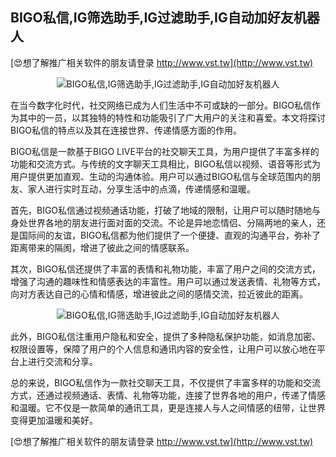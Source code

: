 ## **BIGO私信,IG筛选助手,IG过滤助手,IG自动加好友机器人**

[😍想了解推广相关软件的朋友请登录 http://www.vst.tw](http://www.vst.tw)

 <center><img src="https://vst.tw/MP4/tuiguang/png/7.png" alt="BIGO私信,IG筛选助手,IG过滤助手,IG自动加好友机器人"></center>

在当今数字化时代，社交网络已成为人们生活中不可或缺的一部分。BIGO私信作为其中的一员，以其独特的特性和功能吸引了广大用户的关注和喜爱。本文将探讨BIGO私信的特点以及其在连接世界、传递情感方面的作用。

BIGO私信是一款基于BIGO LIVE平台的社交聊天工具，为用户提供了丰富多样的功能和交流方式。与传统的文字聊天工具相比，BIGO私信以视频、语音等形式为用户提供更加直观、生动的沟通体验。用户可以通过BIGO私信与全球范围内的朋友、家人进行实时互动，分享生活中的点滴，传递情感和温暖。

首先，BIGO私信通过视频通话功能，打破了地域的限制，让用户可以随时随地与身处世界各地的朋友进行面对面的交流。不论是异地恋情侣、分隔两地的亲人，还是国际间的友谊，BIGO私信都为他们提供了一个便捷、直观的沟通平台，弥补了距离带来的隔阂，增进了彼此之间的情感联系。

其次，BIGO私信还提供了丰富的表情和礼物功能，丰富了用户之间的交流方式，增强了沟通的趣味性和情感表达的丰富性。用户可以通过发送表情、礼物等方式，向对方表达自己的心情和情感，增进彼此之间的感情交流，拉近彼此的距离。

 <center><img src="https://vst.tw/MP4/tuiguang/png/1.png" alt="BIGO私信,IG筛选助手,IG过滤助手,IG自动加好友机器人"></center>

此外，BIGO私信注重用户隐私和安全，提供了多种隐私保护功能，如消息加密、权限设置等，保障了用户的个人信息和通讯内容的安全性，让用户可以放心地在平台上进行交流和分享。

总的来说，BIGO私信作为一款社交聊天工具，不仅提供了丰富多样的功能和交流方式，还通过视频通话、表情、礼物等功能，连接了世界各地的用户，传递了情感和温暖。它不仅是一款简单的通讯工具，更是连接人与人之间情感的纽带，让世界变得更加温暖和美好。

[😍想了解推广相关软件的朋友请登录 http://www.vst.tw](http://www.vst.tw)



